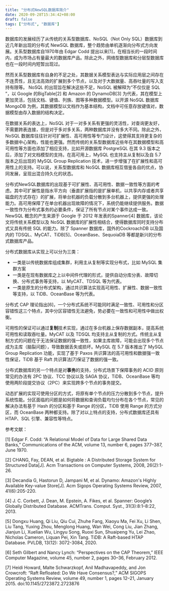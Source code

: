 ```yaml
---
title: "分布式NewSQL数据库简介"
date: 2020-09-28T15:34:42+08:00
draft: false
tags: ["分布式", "数据库"]
---
```


数据库的发展经历了从传统的关系型数据库、NoSQL（Not Only SQL）数据库到近几年新出现的分布式 NewSQL 数据库，整个趋势由单机逐渐向分布式方向发展。关系型数据库自1970年由 Edgar Codd 提出以来[1]，在相当长的一段时间内，成为市场占有量最大的数据库产品。除此之外，网络型数据库和分层型数据库也在一段时间内短暂出现过。

然而关系型数据库有自身的不足之处，其数据关系模型表达与实际应用层之间存在不连贯性，且无法高效的扩展到多个节点，以及对于大数据量、高吞吐量的写入支持有限等。 NoSQL 的出现旨在解决这些不足，NoSQL 被解释为“不仅仅是 SQL ”，以 Google 的BigTable[2] 和 Amazon 的 DynamoDB[3] 为代表，其在模型上更加灵活，包括文档、键值、列族、图等多种数据模型。以开源 NoSQL 数据库 MongoDB 为例，其数据模型以文档作为基本结构，文档中可任意存放键值对，数据模型由存入数据的结构决定。

在数据关系的表达上，NoSQL 对于一对多关系有更强的灵活性，对查询更友好，不需要跨表连接，但是对于多对多关系，两种数据库并没有多大不同。除此之外，NoSQL 数据库往往针对可扩展性、高可用性等专门设计，这使得其支持更复杂的多数据中心架构，性能也更强。然而传统的关系型数据库近些年在其数据模型和高可用性等方面也添加了相应支持，比如开源数据库 PostgreSQL 在其 9.3 版本之后，添加了对文档模型的支持。在高可用上，MySQL 也支持主从复制以及自 5.7 版本之后出现的 MySQL Group Replication 技术，进一步增强了在扩展性和高可用性上的支持。可以说，关系型数据库和 NoSQL 数据库相互借鉴各自的优点，协同发展，呈现出混合持久化的状态。

分布式NewSQL数据库的出现基于可扩展性、高可用性、数据一致性等方面的考虑。其中可扩展性是指水平方向（垂直扩展指的是扩展单机，以共享内存或者共享磁盘的方式存在）的扩展，将单台机器的负载分散到多台机器上，提供更强的处理能力。高可用保障了在单台机器出现故障的情况下，系统仍能继续提供服务。数据一致性作为分布式事务的必要条件，保证了所有节点对某个事件达成一致。NewSQL 概念的产生来源于 Google 于 2012 年发表的Spanner[4] 数据库，该论文将传统关系模型以及 NoSQL 数据库的扩展性相结合，使得数据库同时支持分布式又具有传统 SQL 的能力。除了 Spanner 数据库，国外的CockroachDB 以及国内的 TDSQL、MyCAT、TiDB[5]、OceanBase、SequoiaDB 等都是新兴的分布式数据库产品。

分布式数据库从实现上可以分为三类：

- 一类是以传统数据库组成集群，利用主从复制等实现分布式，比如 MySQL 集群方案
- 一类是在现有数据库之上以中间件代理的形式，提供自动分库分表、故障切换、分布式事务等支持，以 MyCAT、TDSQL 等为代表。
- 一类是原生的分布式架构，通过共识算法实现高可用性、扩展性、数据一致性等支持，以 TiDB、OceanBase 等为代表。

分布式 CAP 理论指出[6]，一个分布式系统不可能同时满足一致性、可用性和分区容错性这三个特点，其中分区容错性无法避免，势必要在一致性和可用性中做出权衡。

可用性的保证可以通过**复制**技术实现，通过在多台机器上保存数据副本，提高系统可用性和读取吞吐量。MyCAT 以及 TDSQL 均支持主从复制的方式。传统主从复制方式的问题在于无法保证数据的强一致性，如果主库故障，可能会出现多个节点成为主库（脑裂问题），导致数据丢失或损坏。MySQL 在 5.7 版本推出了 MySQL Group Replication 功能，实现了基于 Paxos 共识算法的高可用性和数据强一致性保证，TiDB 基于 Raft 共识算法[7]保证了数据的强一致。

分布式数据库的另一个特点是对**事务**的支持，分布式场景下保障事务的 ACID 原则常见的办法有 2PC 协议、TCC 协议以及 SAGA 协议，TiDB、OceanBase 等均使用两阶段提交协议（2PC）来实现跨多个节点的事务提交。

动态扩展的实现可使用分区的方式，将原有单个节点的压力分散到多个节点，提升系统性能。分区面临的问题是如何将数据和查询负载均匀分布在各个节点，常见的解决办法有基于 Hash 的分区和基于 Range 的分区，TiDB 使用 Range 的方式分区，而 OceanBase 两种都支持。除了对以上特点的支持，分布式数据库还具有 HTAP、SQL 引擎、兼容性等特点。

参考文献：

[1] Edgar F. Codd: “A Relational Model of Data for Large Shared Data Banks,” Communications of the ACM, volume 13, number 6, pages 377–387, June 1970. 

[2] CHANG, Fay, DEAN, et al. Bigtable : A Distributed Storage System for Structured Data[J]. Acm Transactions on Computer Systems, 2008, 26(2):1-26.

[3] Decandia G, Hastorun D, Jampani M, et al. Dynamo: Amazon's Highly Available Key-value Store[J]. Acm Sigops Operating Systems Review, 2007, 41(6):205-220.

[4] J. C. Corbett, J. Dean, M. Epstein, A. Fikes, et al. Spanner: Google’s Globally Distributed Database. ACMTrans. Comput. Syst., 31(3):8:1–8:22, 2013.

[5] Dongxu Huang, Qi Liu, Qiu Cui, Zhuhe Fang, Xiaoyu Ma, Fei Xu, Li Shen, Liu Tang, Yuxing Zhou, Menglong Huang, Wan Wei, Cong Liu, Jian Zhang, Jianjun Li, Xuelian Wu, Lingyu Song, Ruoxi Sun, Shuaipeng Yu, Lei Zhao, Nicholas Cameron, Liquan Pei, Xin Tang. TiDB: A Raft-based HTAP Database. PVLDB, 13(12): 3072-3084, 2020.

[6] Seth Gilbert and Nancy Lynch: “Perspectives on the CAP Theorem,” IEEE Computer Magazine, volume 45, number 2, pages 30–36, February 2012.

[7] Heidi Howard, Malte Schwarzkopf, Anil Madhavapeddy, and Jon Crowcroft: “Raft Refloated: Do We Have Consensus?,” ACM SIGOPS Operating Systems Review, volume 49, number 1, pages 12–21, January 2015. doi:10.1145/2723872.2723876



